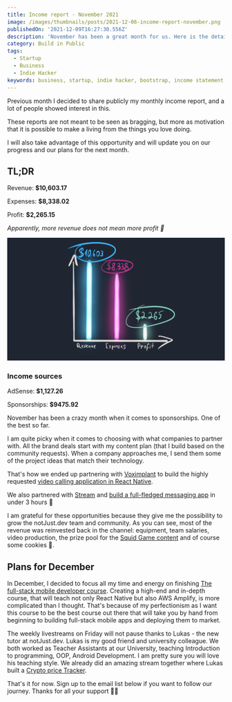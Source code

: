```yaml
---
title: Income report - November 2021
image: /images/thumbnails/posts/2021-12-06-income-report-november.png
publishedOn: '2021-12-09T16:27:30.556Z'
description: 'November has been a great month for us. Here is the detailed report of the revenue and expenses for notJust.dev'
category: Build in Public
tags:
  - Startup
  - Business
  - Indie Hacker
keywords: business, startup, indie hacker, bootstrap, income statement, build in public
---
```


Previous month I decided to share publicly my monthly income report, and a lot of people showed interest in this.

These reports are not meant to be seen as bragging, but more as motivation that it is possible to make a living from the things you love doing.

I will also take advantage of this opportunity and will update you on our progress and our plans for the next month.

## TL;DR

Revenue: **$10,603.17**

Expenses: **$8,338.02**

Profit: **$2,265.15**

_Apparently, more revenue does not mean more profit 🤔_

![November Income Statement Diagram: Revenue $10,603.17, Expenses $8,338.02, Profit $2,265.15](./income-statement.png)

### Income sources

AdSense: **$1,127.26**

Sponsorships: **$9475.92**

November has been a crazy month when it comes to sponsorships. One of the best so far.

I am quite picky when it comes to choosing with what companies to partner with. All the brand deals start with my content plan (that I build based on the community requests). When a company approaches me, I send them some of the project ideas that match their technology.

That's how we ended up partnering with [Voximplant](https://voximplant.com/) to build the highly requested [video calling application in React Native](https://youtu.be/rb70_TXRQNE).

We also partnered with [Stream](https://getstream.io/) and [build a full-fledged messaging app](https://youtu.be/TKm4EHgSxUI) in under 3 hours 🤯

I am grateful for these opportunities because they give me the possibility to grow the notJust.dev team and community. As you can see, most of the revenue was reinvested back in the channel: equipment, team salaries, video production, the prize pool for the [Squid Game content](https://youtu.be/0mohD3VW6N4) and of course some cookies 🍪.

## Plans for December

In December, I decided to focus all my time and energy on finishing [The full-stack mobile developer course](https://academy.notjust.dev/). Creating a high-end and in-depth course, that will teach not only React Native but also AWS Amplify, is more complicated than I thought. That's because of my perfectionism as I want this course to be the best course out there that will take you by hand from beginning to building full-stack mobile apps and deploying them to market.

The weekly livestreams on Friday will not pause thanks to Lukas - the new tutor at notJust.dev. Lukas is my good friend and university colleague. We both worked as Teacher Assistants at our University, teaching Introduction to programming, OOP, Android Development. I am pretty sure you will love his teaching style. We already did an amazing stream together where Lukas built a [Crypto price Tracker](https://youtu.be/K6i02mJc8Zc).

That's it for now. Sign up to the email list below if you want to follow our journey. Thanks for all your support 🙏🏻
